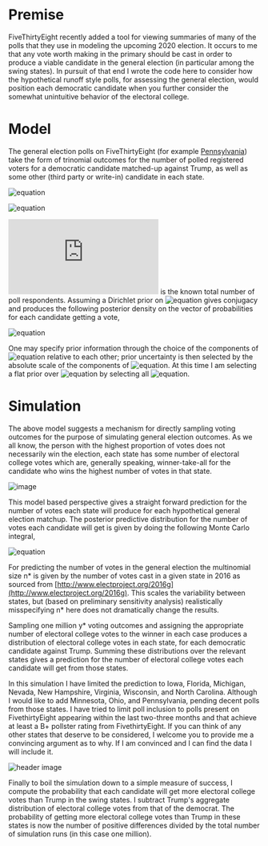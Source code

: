 # Premise

FiveThirtyEight recently added a tool for viewing summaries of many of the 
polls that they use in modeling the upcoming 2020 election. It occurs to me 
that any vote worth making in the primary should be cast in order to produce a 
viable candidate in the general election (in particular among the swing states). 
In pursuit of that end I wrote the code here to consider how the hypothetical 
runoff style polls, for assessing the general election, would position 
each democratic candidate when you further consider the somewhat 
unintuitive behavior of the electoral college.  

# Model

The general election polls on FiveThirtyEight (for example 
[Pennsylvania](https://projects.fivethirtyeight.com/polls/president-general/pennsylvania/)) 
take the form of trinomial outcomes for the number of polled registered voters 
for a democratic candidate matched-up against Trump, as well as some other 
(third party or write-in) candidate in each state.

![equation](https://latex.codecogs.com/gif.latex?\bm{y}&space;=&space;[Democrat,&space;Trump,&space;Other])

![equation](https://latex.codecogs.com/gif.latex?\bm{y}|n,\bm{p}&space;\sim&space;Multinomial(n,&space;\bm{p}))

![equation](https://latex.codecogs.com/gif.latex?n) is the known total number 
of poll respondents.  Assuming a Dirichlet prior on 
![equation](https://latex.codecogs.com/gif.latex?\bm{p}) gives conjugacy and 
produces the following posterior density on the vector of probabilities for 
each candidate getting a vote,

![equation](https://latex.codecogs.com/gif.latex?\bm{p}|\bm{y}&space;\sim&space;Dir(\bm{y}+\bm{\alpha}).)

One may specify prior information through the choice of the components of 
![equation](https://latex.codecogs.com/gif.latex?\bm{\alpha}) 
relative to each other; prior uncertainty is then selected by the 
absolute scale of the components of ![equation](https://latex.codecogs.com/gif.latex?\bm{\alpha}). 
At this time I am selecting a flat prior over ![equation](https://latex.codecogs.com/gif.latex?\bm{p}) by 
selecting all ![equation](https://latex.codecogs.com/gif.latex?\bm{\alpha}=1).

# Simulation

The above model suggests a mechanism for directly sampling voting outcomes for the 
purpose of simulating general election outcomes. As we all know, the person 
with the highest proportion of votes does not necessarily win the 
election, each state has some number of electoral college votes which are, 
generally speaking, winner-take-all for the candidate who wins the highest 
number of votes in that state.  

![image](https://upload.wikimedia.org/wikipedia/commons/4/49/ElectoralCollege2020.svg)

This model based perspective gives a straight forward prediction for the 
number of votes each state will produce for each hypothetical general election matchup.
The posterior predictive distribution for the number of votes each candidate will get 
is given by doing the following Monte Carlo integral,

![equation](https://latex.codecogs.com/gif.latex?p(y^*|y)=\int&space;Multinomial(y^*|n^*,\bm{p})Dir(\bm{p}|\bm{y}&plus;\bm{\alpha})d\bm{p}.)

For predicting the number of votes in the general election the multinomial 
size n* is given by the number of votes cast in a given state in 2016 
as sourced from [http://www.electproject.org/2016g](http://www.electproject.org/2016g). 
This scales the variability between states, but (based on preliminary 
sensitivity analysis) realistically misspecifying n* here does not dramatically 
change the results.

Sampling one million y* voting outcomes and assigning the appropriate number of electoral college votes 
to the winner in each case produces a distribution of electoral college votes in each state, for each democratic 
candidate against Trump. Summing these distributions over the relevant states gives a prediction for the number 
of electoral college votes each candidate will get from those states. 

In this simulation I have limited the prediction to Iowa, Florida, Michigan, 
Nevada, New Hampshire, Virginia, Wisconsin, and North Carolina. Although I 
would like to add Minnesota, Ohio, and Pennsylvania, pending decent polls 
from those states. I have tried to limit poll inclusion to polls present 
on FivethirtyEight appearing within the last two-three months and that achieve 
at least a B+ pollster rating from FivethirtyEight. If you can think of any 
other states that deserve to be considered, I welcome you to provide me a 
convincing argument as to why. If I am convinced and I can find the data I 
will include it.  

![header image](https://raw.github.com/gasduster99/primaryConcerns/master/collegeVotes.jpg)

Finally to boil the simulation down to a simple measure of success, I compute 
the probability that each candidate will get more electoral college votes than 
Trump in the swing states. I subtract Trump's aggregate distribution of 
electoral college votes from that of the democrat. The probability of getting 
more electoral college votes than Trump in these states is now the number 
of positive differences divided by the total number of simulation runs (in 
this case one million).  



